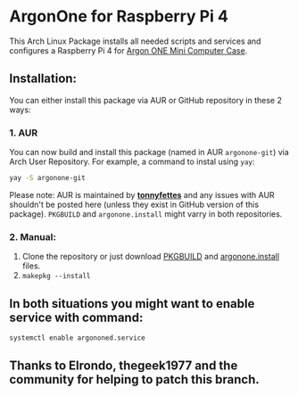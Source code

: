 # ArgonOne for Raspberry Pi 4

This Arch Linux Package installs all needed scripts and services and configures a Raspberry Pi 4 for [Argon ONE Mini Computer Case](https://www.argon40.com/argon1.html).

## Installation:
You can either install this package via AUR or GitHub repository in these 2 ways:
### 1. AUR
You can now build and install this package (named in AUR `argonone-git`) via Arch User Repository.
For example, a command to instal using `yay`:
```bash
yay -S argonone-git
```
Please note: AUR is maintained by **[tonnyfettes](https://aur.archlinux.org/account/tonyfettes)** and any issues with AUR shouldn't be posted here (unless they exist in GitHub version of this package). `PKGBUILD` and `argonone.install` might varry in both repositories.

### 2. Manual:
 1. Clone the repository or just download [PKGBUILD](https://raw.githubusercontent.com/Elrondo46/argonone/master/PKGBUILD) and [argonone.install](https://raw.githubusercontent.com/Elrondo46/argonone/master/argonone.install) files.
 2. ```makepkg --install```

## In both situations you might want to enable service with command:

```bash
systemctl enable argononed.service
```

## Thanks to Elrondo, thegeek1977 and the community for helping to patch this branch.
